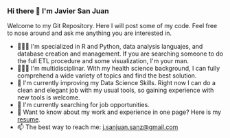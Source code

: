 ### Hi there 👋 I'm Javier San Juan

Welcome to my Git Repository. Here I will post some of my code. Feel free to nose around and ask me anything you are interested in. 




- 👨🏻‍💻 I'm specialized in R and Python, data analysis languajes, and database creation and management. If you are searching someone to do the full ETL procedure and some visualization, I'm your man.
- 👨🏻‍🔬 I'm multidisciplinar. With my health science background, I can fully comprehend a wide variety of topics and find the best solution.
- 🌱 I'm currently improving my Data Science Skills. Right now I can do a clean and elegant job with my usual tools, so gaining experience with new tools is welcome. 
- 🔭 I'm currently searching for job opportunities.
- 📄 Want to know about my work and experience in one page? Here is my [resume](https://drive.google.com/file/d/13MK_ErhYUcTSfakbK6LJfR7-ZOkaj8mY/view?usp=share_link).
- 📫 The best way to reach me: j.sanjuan.sanz@gmail.com

<!--
**j-sanjuan-sanz/j-sanjuan-sanz** is a ✨ _special_ ✨ repository because its `README.md` (this file) appears on your GitHub profile.

Here are some ideas to get you started:

- 🔭 I’m currently working on ...
- 🌱 I’m currently learning ...
- 👯 I’m looking to collaborate on ...
- 🤔 I’m looking for help with ...
- 💬 Ask me about ...
- 📫 How to reach me: ...
- 😄 Pronouns: ...
- ⚡ Fun fact: ...
-->
